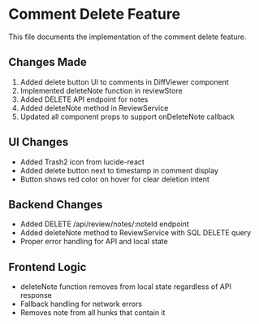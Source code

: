 # Comment Delete Feature

This file documents the implementation of the comment delete feature.

## Changes Made

1. Added delete button UI to comments in DiffViewer component
2. Implemented deleteNote function in reviewStore
3. Added DELETE API endpoint for notes
4. Added deleteNote method in ReviewService
5. Updated all component props to support onDeleteNote callback

## UI Changes

- Added Trash2 icon from lucide-react
- Added delete button next to timestamp in comment display
- Button shows red color on hover for clear deletion intent

## Backend Changes

- Added DELETE /api/review/notes/:noteId endpoint
- Added deleteNote method to ReviewService with SQL DELETE query
- Proper error handling for API and local state

## Frontend Logic

- deleteNote function removes from local state regardless of API response
- Fallback handling for network errors
- Removes note from all hunks that contain it
